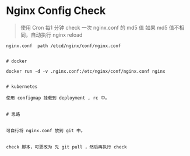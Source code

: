 # Nginx Config Check

> 使用 Cron 每1 分钟 check 一次 nginx.conf 的 md5 值
如果 md5 值不相同，自动执行 nginx reload


```
nginx.conf  path /etcd/nginx/conf/nginx.conf


```

```
# docker

docker run -d -v .nginx.conf:/etc/nginx/conf/nginx.conf nginx


# kubernetes

使用 configmap 挂载到 deployment , rc 中。


```

```
# 思路


可自行将 nginx.conf 放到 git 中。


check 脚本，可更改为 先 git pull ，然后再执行 check


```
